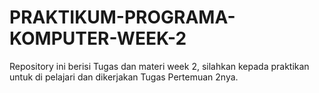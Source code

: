 # PRAKTIKUM-PROGRAMA-KOMPUTER-WEEK-2
Repository ini berisi Tugas dan materi week 2, silahkan kepada praktikan untuk di pelajari dan dikerjakan Tugas Pertemuan 2nya.
